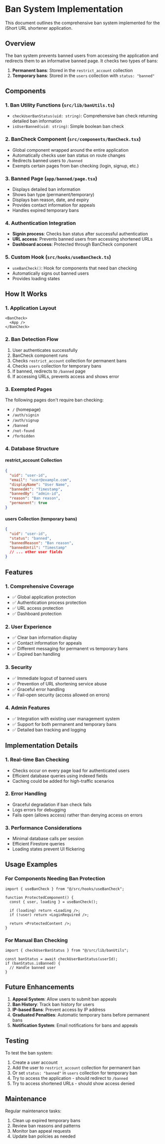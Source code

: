 # Ban System Implementation

This document outlines the comprehensive ban system implemented for the iShort URL shortener application.

## Overview

The ban system prevents banned users from accessing the application and redirects them to an informative banned page. It checks two types of bans:

1. **Permanent bans**: Stored in the `restrict_account` collection
2. **Temporary bans**: Stored in the `users` collection with `status: "banned"`

## Components

### 1. Ban Utility Functions (`src/lib/banUtils.ts`)

- `checkUserBanStatus(uid: string)`: Comprehensive ban check returning detailed ban information
- `isUserBanned(uid: string)`: Simple boolean ban check

### 2. BanCheck Component (`src/components/BanCheck.tsx`)

- Global component wrapped around the entire application
- Automatically checks user ban status on route changes
- Redirects banned users to `/banned`
- Exempts certain pages from ban checking (login, signup, etc.)

### 3. Banned Page (`app/banned/page.tsx`)

- Displays detailed ban information
- Shows ban type (permanent/temporary)
- Displays ban reason, date, and expiry
- Provides contact information for appeals
- Handles expired temporary bans

### 4. Authentication Integration

- **Signin process**: Checks ban status after successful authentication
- **URL access**: Prevents banned users from accessing shortened URLs
- **Dashboard access**: Protected through BanCheck component

### 5. Custom Hook (`src/hooks/useBanCheck.ts`)

- `useBanCheck()`: Hook for components that need ban checking
- Automatically signs out banned users
- Provides loading states

## How It Works

### 1. Application Layout

```tsx
<BanCheck>
  <App />
</BanCheck>
```

### 2. Ban Detection Flow

1. User authenticates successfully
2. BanCheck component runs
3. Checks `restrict_account` collection for permanent bans
4. Checks `users` collection for temporary bans
5. If banned, redirects to `/banned` page
6. If accessing URLs, prevents access and shows error

### 3. Exempted Pages

The following pages don't require ban checking:

- `/` (homepage)
- `/auth/signin`
- `/auth/signup`
- `/banned`
- `/not-found`
- `/forbidden`

### 4. Database Structure

#### restrict_account Collection

```json
{
  "uid": "user-id",
  "email": "user@example.com",
  "displayName": "User Name",
  "bannedAt": "Timestamp",
  "bannedBy": "admin-id",
  "reason": "Ban reason",
  "permanent": true
}
```

#### users Collection (temporary bans)

```json
{
  "uid": "user-id",
  "status": "banned",
  "bannedReason": "Ban reason",
  "bannedUntil": "Timestamp"
  // ... other user fields
}
```

## Features

### 1. Comprehensive Coverage

- ✅ Global application protection
- ✅ Authentication process protection
- ✅ URL access protection
- ✅ Dashboard protection

### 2. User Experience

- ✅ Clear ban information display
- ✅ Contact information for appeals
- ✅ Different messaging for permanent vs temporary bans
- ✅ Expired ban handling

### 3. Security

- ✅ Immediate logout of banned users
- ✅ Prevention of URL shortening service abuse
- ✅ Graceful error handling
- ✅ Fail-open security (access allowed on errors)

### 4. Admin Features

- ✅ Integration with existing user management system
- ✅ Support for both permanent and temporary bans
- ✅ Detailed ban tracking and logging

## Implementation Details

### 1. Real-time Ban Checking

- Checks occur on every page load for authenticated users
- Efficient database queries using indexed fields
- Caching could be added for high-traffic scenarios

### 2. Error Handling

- Graceful degradation if ban check fails
- Logs errors for debugging
- Fails open (allows access) rather than denying access on errors

### 3. Performance Considerations

- Minimal database calls per session
- Efficient Firestore queries
- Loading states prevent UI flickering

## Usage Examples

### For Components Needing Ban Protection

```tsx
import { useBanCheck } from "@/src/hooks/useBanCheck";

function ProtectedComponent() {
  const { user, loading } = useBanCheck();

  if (loading) return <Loading />;
  if (!user) return <LoginRequired />;

  return <ProtectedContent />;
}
```

### For Manual Ban Checking

```tsx
import { checkUserBanStatus } from "@/src/lib/banUtils";

const banStatus = await checkUserBanStatus(userId);
if (banStatus.isBanned) {
  // Handle banned user
}
```

## Future Enhancements

1. **Appeal System**: Allow users to submit ban appeals
2. **Ban History**: Track ban history for users
3. **IP-based Bans**: Prevent access by IP address
4. **Graduated Penalties**: Automatic temporary bans before permanent bans
5. **Notification System**: Email notifications for bans and appeals

## Testing

To test the ban system:

1. Create a user account
2. Add the user to `restrict_account` collection for permanent ban
3. Or set `status: "banned"` in `users` collection for temporary ban
4. Try to access the application - should redirect to `/banned`
5. Try to access shortened URLs - should show access denied

## Maintenance

Regular maintenance tasks:

1. Clean up expired temporary bans
2. Review ban reasons and patterns
3. Monitor ban appeal requests
4. Update ban policies as needed
